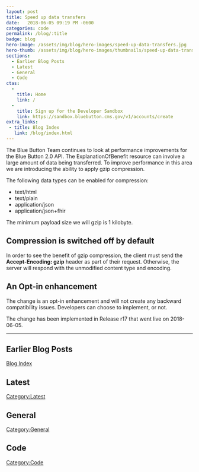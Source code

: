 ```yaml
---
layout: post
title: Speed up data transfers
date:   2018-06-05 09:19 PM -0600
categories: code
permalink: /blog/:title
badge: blog
hero-image: /assets/img/blog/hero-images/speed-up-data-transfers.jpg
hero-thumb: /assets/img/blog/hero-images/thumbnails/speed-up-data-transfers.jpg
sections:
  - Earlier Blog Posts
  - Latest
  - General
  - Code
ctas:
  -
    title: Home
    link: /
  -
    title: Sign up for the Developer Sandbox
    link: https://sandbox.bluebutton.cms.gov/v1/accounts/create
extra_links:
 - title: Blog Index
   link: /blog/index.html
---
```


The Blue Button Team continues to look at performance improvements for the Blue Button 2.0 API. The
ExplanationOfBenefit resource can involve a large amount of data being transferred. To improve performance
in this area we are introducing the ability to apply gzip compression.

The following data types can be enabled for compression:

- text/html
- text/plain
- application/json
- application/json+fhir

The minimum payload size we will gzip is 1 kilobyte.

## Compression is switched off by default

In order to see the benefit of gzip compression, the client must send the **Accept-Encoding: gzip** header as part of
their request. Otherwise, the server will respond with the unmodified content type and encoding.

## An Opt-in enhancement

The change is an opt-in enhancement and will not create any backward compatibility issues. Developers can choose to
implement, or not.

The change has been implemented in Release r17 that went live on 2018-06-05.

---
## Earlier Blog Posts

[Blog Index](/blog/)

## Latest

[Category:Latest](/blog/category/latest.html)

## General
[Category:General](/blog/category/general.html)

## Code
[Category:Code](/blog/category/code.html)
